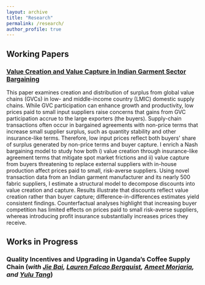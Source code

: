 ```yaml
---
layout: archive
title: "Research"
permalink: /research/
author_profile: true
---
```

## Working Papers

### [Value Creation and Value Capture in Indian Garment Sector Bargaining](https://drive.google.com/file/d/1SpxGm7bKFBeSrq-szBUWVIQKxTBr8SeM/view?usp=drive_link)

This paper examines creation and distribution of surplus from global value chains (GVCs) in low- and middle-income country (LMIC) domestic supply chains. While GVC participation can enhance growth and productivity, low prices paid to small input suppliers raise concerns that gains from GVC participation accrue to the large exporters (the buyers). Supply-chain transactions often occur in bargained agreements with non-price terms that increase small supplier surplus, such as quantity stability and other insurance-like terms. Therefore, low input prices reflect both buyers' share of surplus generated by non-price terms and buyer capture. I enrich a Nash bargaining model to study how both i) value creation through insurance-like agreement terms that mitigate spot market frictions and ii) value capture from buyers threatening to replace external suppliers with in-house production affect prices paid to small, risk-averse suppliers. Using novel transaction data from an Indian garment manufacturer and its nearly 500 fabric suppliers, I estimate a structural model to decompose discounts into value creation and capture. Results illustrate that discounts reflect value creation rather than buyer capture; difference-in-differences estimates yield consistent findings. Counterfactual analyses highlight that increasing buyer competition has limited effects on prices paid to small risk-averse suppliers, whereas introducing profit insurance substantially increases prices they receive. 

## Works in Progress 

### Quality Incentives and Upgrading in Uganda’s Coffee Supply Chain (_with [Jie Bai](https://sites.google.com/site/jiebaiecon/home), [Lauren Falcao Bergquist](https://sites.google.com/site/laurenfbergquist), [Ameet Morjaria](https://sites.google.com/site/ameetmorjaria), and [Yulu Tang](https://sites.google.com/view/yulutang)_)
